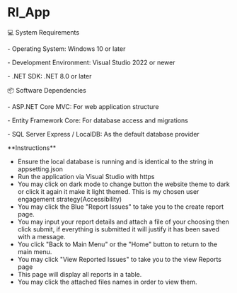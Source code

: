 # RI\_App





💻 System Requirements

\- Operating System: Windows 10 or later

\- Development Environment: Visual Studio 2022 or newer

\- .NET SDK: .NET 8.0 or later



📦 Software Dependencies

\- ASP.NET Core MVC: For web application structure

\- Entity Framework Core: For database access and migrations

\- SQL Server Express / LocalDB: As the default database provider





\*\*Instructions\*\*

* Ensure the local database is running and is identical to the string in appsetting.json 
* Run the application via Visual Studio with https 
* You may click on dark mode to change  button the website theme to dark or click it again it make it light themed. This is my chosen user engagement strategy(Accessibility)
* You may click the Blue "Report Issues" to take you to the create report page.
* You may input your report details and attach a file of your choosing then click submit, if everything is submitted it will justify it has been saved with a message.
* You click "Back to Main Menu" or the "Home" button to return to the main menu.
* You may click "View Reported Issues" to take you to the view Reports page
* This page will display all reports in a table.
* You may click the attached files names in order to view them. 

